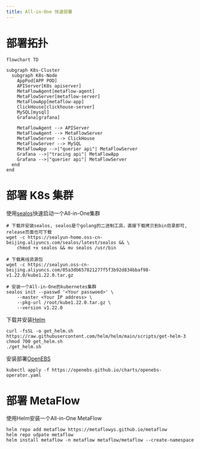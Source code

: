 ```yaml
---
title: All-in-One 快速部署
---
```


# 部署拓扑

```mermaid
flowchart TD

subgraph K8s-Cluster
  subgraph K8s-Node
    AppPod[APP POD]
    APIServer[K8s apiserver]
    MetaFlowAgent[metaflow-agent]
    MetaFlowServer[metaflow-server]
    MetaFlowApp[metaflow-app]
    ClickHouse[clickhouse-server]
    MySQL[mysql]
    Grafana[grafana]

    MetaFlowAgent --> APIServer
    MetaFlowAgent --> MetaFlowServer
    MetaFlowServer --> ClickHouse
    MetaFlowServer --> MySQL
    MetaFlowApp -->|"querier api"| MetaFlowServer
    Grafana -->|"tracing api"| MetaFlowApp
    Grafana -->|"querier api"| MetaFlowServer
  end
end
```

# 部署 K8s 集群

使用[sealos](https://github.com/labring/sealos)快速启动一个All-in-One集群

```console
# 下载并安装sealos, sealos是个golang的二进制工具，直接下载拷贝到bin目录即可, release页面也可下载
wget -c https://sealyun-home.oss-cn-beijing.aliyuncs.com/sealos/latest/sealos && \
    chmod +x sealos && mv sealos /usr/bin 

# 下载离线资源包
wget -c https://sealyun.oss-cn-beijing.aliyuncs.com/05a3db657821277f5f3b92d834bbaf98-v1.22.0/kube1.22.0.tar.gz

# 安装一个All-in-One的kubernetes集群
sealos init --passwd '<Your passwoed>' \
	--master <Your IP address> \
	--pkg-url /root/kube1.22.0.tar.gz \
	--version v1.22.0
```

下载并安装[Helm](https://helm.sh/)

```console
curl -fsSL -o get_helm.sh https://raw.githubusercontent.com/helm/helm/main/scripts/get-helm-3
chmod 700 get_helm.sh
./get_helm.sh
```

安装部署[OpenEBS](https://openebs.io/)

```console
kubectl apply -f https://openebs.github.io/charts/openebs-operator.yaml
```

# 部署 MetaFlow

使用Helm安装一个All-in-One MetaFlow

```console
helm repo add metaflow https://metaflowys.github.io/metaflow
helm repo udpate metaflow
helm install metaflow -n metaflow metaflow/metaflow --create-namespace
```

